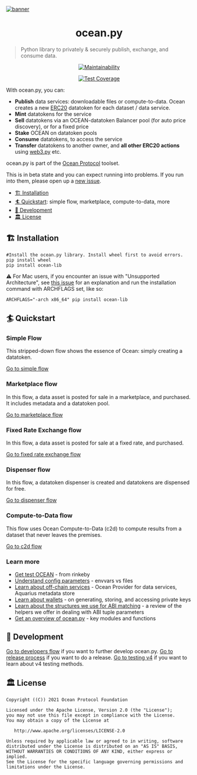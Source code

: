 <!--
Copyright 2022 Ocean Protocol Foundation
SPDX-License-Identifier: Apache-2.0
-->

[![banner](https://raw.githubusercontent.com/oceanprotocol/art/master/github/repo-banner%402x.png)](https://oceanprotocol.com)

<h1 align="center">ocean.py</h1>

> Python library to privately & securely publish, exchange, and consume data.

<center>

[![Maintainability](https://api.codeclimate.com/v1/badges/a0be65f412a35440c63e/maintainability)](https://codeclimate.com/github/oceanprotocol/ocean.py/maintainability)

</center>

<center>

[![Test Coverage](https://api.codeclimate.com/v1/badges/a0be65f412a35440c63e/test_coverage)](https://codeclimate.com/github/oceanprotocol/ocean.py/test_coverage)

</center>

With ocean.py, you can:

- **Publish** data services: downloadable files or compute-to-data.
  Ocean creates a new [ERC20](https://github.com/ethereum/EIPs/blob/7f4f0377730f5fc266824084188cc17cf246932e/EIPS/eip-20.md)
  datatoken for each dataset / data service.
- **Mint** datatokens for the service
- **Sell** datatokens via an OCEAN-datatoken Balancer pool (for auto price discovery), or for a fixed price
- **Stake** OCEAN on datatoken pools
- **Consume** datatokens, to access the service
- **Transfer** datatokens to another owner, and **all other ERC20 actions**
  using [web3.py](https://web3py.readthedocs.io/en/stable/examples.html#working-with-an-erc20-token-contract) etc.

ocean.py is part of the [Ocean Protocol](https://www.oceanprotocol.com) toolset.

This is in beta state and you can expect running into problems. If you run into them, please open up a [new issue](/issues).

- [🏗 Installation](#-installation)
- [🏄 Quickstart](#-quickstart): simple flow, marketplace, compute-to-data, more
- [🦑 Development](#-development)
- [🏛 License](#-license)

## 🏗 Installation

```console
#Install the ocean.py library. Install wheel first to avoid errors.
pip install wheel
pip install ocean-lib
```
⚠️ For Mac users, if you encounter an issue with "Unsupported Architecture", see [this issue](https://github.com/oceanprotocol/ocean.py/issues/486) for an explanation and run the installation command with ARCHFLAGS set, like so:

`ARCHFLAGS="-arch x86_64" pip install ocean-lib`

## 🏄 Quickstart

### Simple Flow

This stripped-down flow shows the essence of Ocean: simply creating a datatoken.

[Go to simple flow](READMEs/datatokens-flow.md)

### Marketplace flow

In this flow, a data asset is posted for sale in a marketplace, and purchased. It includes metadata and a datatoken pool.

[Go to marketplace flow](READMEs/marketplace-flow.md)

### Fixed Rate Exchange flow

In this flow, a data asset is posted for sale at a fixed rate, and purchased.

[Go to fixed rate exchange flow](READMEs/fixed-rate-exchange-flow.md)

### Dispenser flow

In this flow, a datatoken dispenser is created and datatokens are dispensed for free.

[Go to dispenser flow](READMEs/dispenser-flow.md)

### Compute-to-Data flow

This flow uses Ocean Compute-to-Data (c2d) to compute results from a dataset that never leaves the premises.

[Go to c2d flow](READMEs/c2d-flow.md)

### Learn more

- [Get test OCEAN](READMEs/get-test-OCEAN.md) - from rinkeby
- [Understand config parameters](READMEs/parameters.md) - envvars vs files
- [Learn about off-chain services](READMEs/services.md) - Ocean Provider for data services, Aquarius metadata store
- [Learn about wallets](READMEs/wallets.md) - on generating, storing, and accessing private keys
- [Learn about the structures we use for ABI matching](READMEs/structures.md) - a review of the helpers we offer in dealing with ABI tuple parameters
- [Get an overview of ocean.py](READMEs/overview.md) - key modules and functions

## 🦑 Development

[Go to developers flow](READMEs/developers.md) if you want to further develop ocean.py.
[Go to release process](READMEs/release-process.md) if you want to do a release.
[Go to testing v4](READMEs/testing-v4.md) if you want to learn about v4 testing methods.

## 🏛 License

    Copyright ((C)) 2021 Ocean Protocol Foundation

    Licensed under the Apache License, Version 2.0 (the "License");
    you may not use this file except in compliance with the License.
    You may obtain a copy of the License at

       http://www.apache.org/licenses/LICENSE-2.0

    Unless required by applicable law or agreed to in writing, software
    distributed under the License is distributed on an "AS IS" BASIS,
    WITHOUT WARRANTIES OR CONDITIONS OF ANY KIND, either express or implied.
    See the License for the specific language governing permissions and
    limitations under the License.

